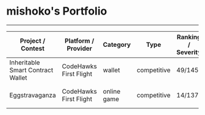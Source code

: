 # mishoko's Portfolio

---

| Project / Contest                 | Platform / Provider    | Category | Type        | Ranking / Severity | Findings                                                                                                                                                                                                                                                                                                                                               | Reference                                                                        | Period   |
| --------------------------------- | ---------------------- | -------- | ----------- | ------------------ | ------------------------------------------------------------------------------------------------------------------------------------------------------------------------------------------------------------------------------------------------------------------------------------------------------------------------------------------------------ | -------------------------------------------------------------------------------- | -------- |
| Inheritable Smart Contract Wallet | CodeHawks First Flight | wallet   | competitive | 49/145                | [H-1](https://codehawks.cyfrin.io/c/2025-03-inheritable-smart-contract-wallet/s/449), [H-2](https://codehawks.cyfrin.io/c/2025-03-inheritable-smart-contract-wallet/s/506), [H-3](https://codehawks.cyfrin.io/c/2025-03-inheritable-smart-contract-wallet/s/626), [M-1](https://codehawks.cyfrin.io/c/2025-03-inheritable-smart-contract-wallet/s/561) | [FF#35](https://codehawks.cyfrin.io/c/2025-03-inheritable-smart-contract-wallet) | Mar 2025 |
| Eggstravaganza | CodeHawks First Flight | online game   | competitive | 14/137                | [H-1](https://codehawks.cyfrin.io/c/2025-04-eggstravaganza/s/106), [H-2](https://codehawks.cyfrin.io/c/2025-04-eggstravaganza/s/112), [M-1](https://codehawks.cyfrin.io/c/2025-04-eggstravaganza/s/108), [L-1](https://codehawks.cyfrin.io/c/2025-04-eggstravaganza/s/117), [L-2](https://codehawks.cyfrin.io/c/2025-04-eggstravaganza/s/119) | [FF#37](https://codehawks.cyfrin.io/c/2025-04-eggstravaganza/results?lt=contest&page=1&sc=xp&sj=reward&t=leaderboard) | Apr 2025 |
